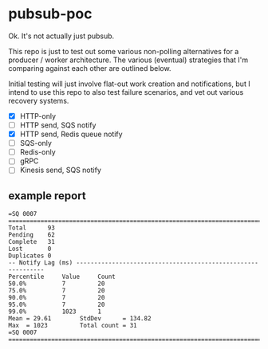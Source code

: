 # pubsub-poc

Ok. It's not actually just pubsub.

This repo is just to test out some various non-polling alternatives for a 
producer / worker architecture. The various (eventual) strategies that I'm
comparing against each other are outlined below.

Initial testing will just involve flat-out work creation and notifications,
but I intend to use this repo to also test failure scenarios, and vet out
various recovery systems.

* [x] HTTP-only 
* [ ] HTTP send, SQS notify
* [x] HTTP send, Redis queue notify
* [ ] SQS-only
* [ ] Redis-only
* [ ] gRPC
* [ ] Kinesis send, SQS notify

## example report

```
=SQ 0007 =======================================================================
Total      93
Pending    62
Complete   31
Lost       0
Duplicates 0
-- Notify Lag (ms) -------------------------------------------------------------
Percentile     Value     Count
50.0%          7         20
75.0%          7         20
90.0%          7         20
95.0%          7         20
99.0%          1023      1
Mean = 29.61        StdDev      = 134.82
Max  = 1023         Total count = 31
=SQ 0007 =======================================================================
```
